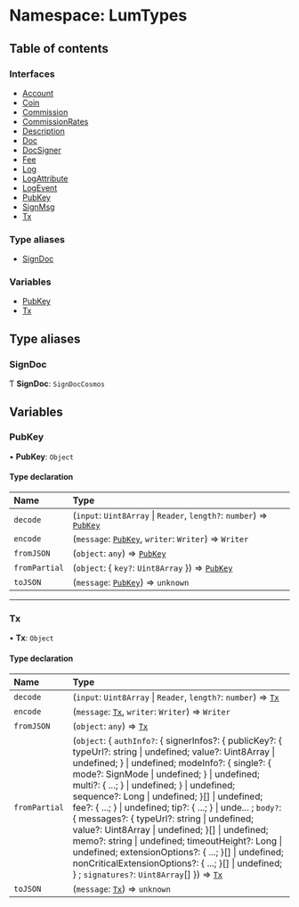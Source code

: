 # Namespace: LumTypes

## Table of contents

### Interfaces

- [Account](../interfaces/LumTypes.Account.md)
- [Coin](../interfaces/LumTypes.Coin.md)
- [Commission](../interfaces/LumTypes.Commission.md)
- [CommissionRates](../interfaces/LumTypes.CommissionRates.md)
- [Description](../interfaces/LumTypes.Description.md)
- [Doc](../interfaces/LumTypes.Doc.md)
- [DocSigner](../interfaces/LumTypes.DocSigner.md)
- [Fee](../interfaces/LumTypes.Fee.md)
- [Log](../interfaces/LumTypes.Log.md)
- [LogAttribute](../interfaces/LumTypes.LogAttribute.md)
- [LogEvent](../interfaces/LumTypes.LogEvent.md)
- [PubKey](../interfaces/LumTypes.PubKey.md)
- [SignMsg](../interfaces/LumTypes.SignMsg.md)
- [Tx](../interfaces/LumTypes.Tx.md)

### Type aliases

- [SignDoc](LumTypes.md#signdoc)

### Variables

- [PubKey](LumTypes.md#pubkey)
- [Tx](LumTypes.md#tx)

## Type aliases

### SignDoc

Ƭ **SignDoc**: `SignDocCosmos`

## Variables

### PubKey

• **PubKey**: `Object`

#### Type declaration

| Name | Type |
| :------ | :------ |
| `decode` | (`input`: `Uint8Array` \| `Reader`, `length?`: `number`) => [`PubKey`](LumTypes.md#pubkey) |
| `encode` | (`message`: [`PubKey`](LumTypes.md#pubkey), `writer`: `Writer`) => `Writer` |
| `fromJSON` | (`object`: `any`) => [`PubKey`](LumTypes.md#pubkey) |
| `fromPartial` | (`object`: { `key?`: `Uint8Array`  }) => [`PubKey`](LumTypes.md#pubkey) |
| `toJSON` | (`message`: [`PubKey`](LumTypes.md#pubkey)) => `unknown` |

___

### Tx

• **Tx**: `Object`

#### Type declaration

| Name | Type |
| :------ | :------ |
| `decode` | (`input`: `Uint8Array` \| `Reader`, `length?`: `number`) => [`Tx`](LumTypes.md#tx) |
| `encode` | (`message`: [`Tx`](LumTypes.md#tx), `writer`: `Writer`) => `Writer` |
| `fromJSON` | (`object`: `any`) => [`Tx`](LumTypes.md#tx) |
| `fromPartial` | (`object`: { `authInfo?`: { signerInfos?: { publicKey?: { typeUrl?: string \| undefined; value?: Uint8Array \| undefined; } \| undefined; modeInfo?: { single?: { mode?: SignMode \| undefined; } \| undefined; multi?: { ...; } \| undefined; } \| undefined; sequence?: Long \| undefined; }[] \| undefined; fee?: { ...; } \| undefined; tip?: { ...; } \| unde... ; `body?`: { messages?: { typeUrl?: string \| undefined; value?: Uint8Array \| undefined; }[] \| undefined; memo?: string \| undefined; timeoutHeight?: Long \| undefined; extensionOptions?: { ...; }[] \| undefined; nonCriticalExtensionOptions?: { ...; }[] \| undefined; } ; `signatures?`: `Uint8Array`[]  }) => [`Tx`](LumTypes.md#tx) |
| `toJSON` | (`message`: [`Tx`](LumTypes.md#tx)) => `unknown` |
